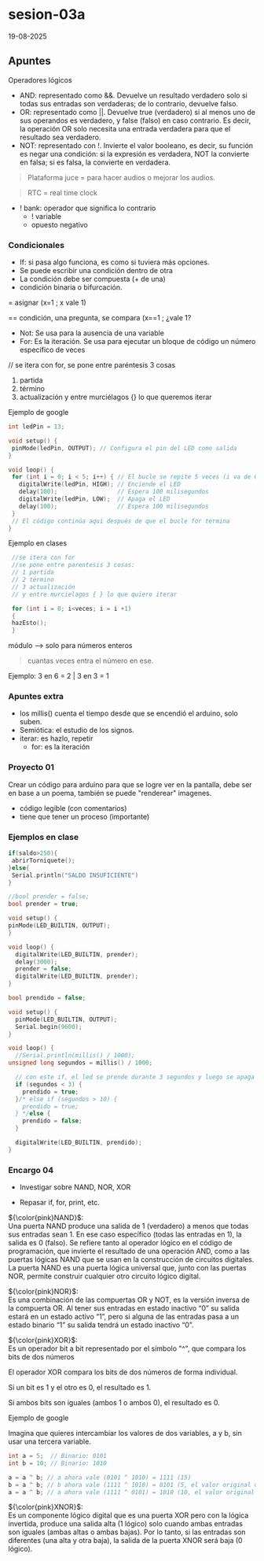 # sesion-03a

19-08-2025

## Apuntes

Operadores lógicos
 - AND: representado como &&. Devuelve un resultado verdadero solo si todas sus entradas son verdaderas; de lo contrario, devuelve falso.
 - OR: representado como ||. Devuelve true (verdadero) si al menos uno de sus operandos es verdadero, y false (falso) en caso contrario. Es decir, la operación OR solo necesita una entrada verdadera para que el resultado sea verdadero.
 - NOT: representado con !. Invierte el valor booleano, es decir, su función es negar una condición: si la expresión es verdadera, NOT la convierte en falsa; si es falsa, la convierte en verdadera.

> Plataforma juce = para hacer audios o mejorar los audios.

> RTC = real time clock

- ! bank: operador que significa lo contrario
  - ! variable
  - opuesto negativo

### Condicionales

- If: si pasa algo funciona, es como si tuviera más opciones.
- Se puede escribir una condición dentro de otra
- La condición debe ser compuesta (+ de una)
- condición binaria o bifurcación.

 = asignar (x=1 ; x vale 1)
 
 == condición, una pregunta, se compara (x==1 ; ¿vale 1?

- Not: Se usa para la ausencia de una variable
- For: Es la iteración. Se usa para ejecutar un bloque de código un número específico de veces

// se itera con for, se pone entre paréntesis 3 cosas
  1. partida
  2. término
  3. actualización
y entre murciélagos {} lo que queremos iterar

Ejemplo de google

 ```cpp
int ledPin = 13;

void setup() {
  pinMode(ledPin, OUTPUT); // Configura el pin del LED como salida
}

void loop() {
  for (int i = 0; i < 5; i++) { // El bucle se repite 5 veces (i va de 0 a 4)
    digitalWrite(ledPin, HIGH); // Enciende el LED
    delay(100);                 // Espera 100 milisegundos
    digitalWrite(ledPin, LOW);  // Apaga el LED
    delay(100);                 // Espera 100 milisegundos
  }
  // El código continúa aquí después de que el bucle for termina
}
```

Ejemplo en clases

```cpp
 //se itera con for
 //se pone entre parentesis 3 cosas:
 // 1 partida
 // 2 término
 // 3 actualización
 // y entre murcielagos { } lo que quiero iterar

 for (int i = 0; i<veces; i = i +1)
 {
 hazEsto();
 }
```

módulo --> solo para números enteros 
  > cuantas veces entra el número en ese.

Ejemplo: 3 en 6 = 2 | 3 en 3 = 1

### Apuntes extra

- los millis() cuenta el tiempo desde que se encendió el arduino, solo suben.
- Semiótica: el estudio de los signos.
- iterar: es hazlo, repetir
  - for: es la iteración 

### Proyecto 01

Crear un código para arduino para que se logre ver en la pantalla, debe ser en base a un poema, también se puede "renderear" imagenes.
- código legible (con comentarios)
- tiene que tener un proceso (importante)

### Ejemplos en clase

```cpp
if(saldo>250){
 abrirTorniquete();
}else{
 Serial.println("SALDO INSUFICIENTE")
}
```

```cpp
//bool prender = false;
bool prender = true;

void setup() {
pinMode(LED_BUILTIN, OUTPUT);
}

void loop() {
  digitalWrite(LED_BUILTIN, prender);
  delay(3000);
  prender = false;
  digitalWrite(LED_BUILTIN, prender);
}
```

```cpp
bool prendido = false;

void setup() {
  pinMode(LED_BUILTIN, OUTPUT);
  Serial.begin(9600);
}

void loop() {
  //Serial.println(millis() / 1000);
unsigned long segundos = millis() / 1000;

  // con este if, el led se prende durante 3 segundos y luego se apaga
  if (segundos < 3) {
    prendido = true;
  }/* else if (segundos > 10) {
    prendido = true;
  } */else {
    prendido = false;
  }

  digitalWrite(LED_BUILTIN, prendido);
}
```
### Encargo 04

- Investigar sobre NAND, NOR, XOR

- Repasar if, for, print, etc.

${\color{pink}NAND}$: </br>
Una puerta NAND produce una salida de 1 (verdadero) a menos que todas sus entradas sean 1. En ese caso específico (todas las entradas en 1), la salida es 0 (falso). 
Se refiere tanto al operador lógico en el código de programación, que invierte el resultado de una operación AND, como a las puertas lógicas NAND que se usan en la construcción de circuitos digitales. La puerta NAND es una puerta lógica universal que, junto con las puertas NOR, permite construir cualquier otro circuito lógico digital. 

${\color{pink}NOR}$: </br>
Es una combinación de las compuertas OR y NOT, es la versión inversa de la compuerta OR. Al tener sus entradas en estado inactivo “0” su salida estará en un estado activo “1”, pero si alguna de las entradas pasa a un estado binario “1” su salida tendrá un estado inactivo “0”.

${\color{pink}XOR}$: </br>
Es un operador bit a bit representado por el símbolo "^", que compara los bits de dos números

El operador XOR compara los bits de dos números de forma individual. 

Si un bit es 1 y el otro es 0, el resultado es 1.

Si ambos bits son iguales (ambos 1 o ambos 0), el resultado es 0.

Ejemplo de google

Imagina que quieres intercambiar los valores de dos variables, a y b, sin usar una tercera variable. 

```cpp
int a = 5;  // Binario: 0101
int b = 10; // Binario: 1010

a = a ^ b; // a ahora vale (0101 ^ 1010) = 1111 (15)
b = a ^ b; // b ahora vale (1111 ^ 1010) = 0101 (5, el valor original de a)
a = a ^ b; // a ahora vale (1111 ^ 0101) = 1010 (10, el valor original de b)
```

${\color{pink}XNOR}$: </br>
Es un componente lógico digital que es una puerta XOR pero con la lógica invertida, produce una salida alta (1 lógico) solo cuando ambas entradas son iguales (ambas altas o ambas bajas). Por lo tanto, si las entradas son diferentes (una alta y otra baja), la salida de la puerta XNOR será baja (0 lógico). 


